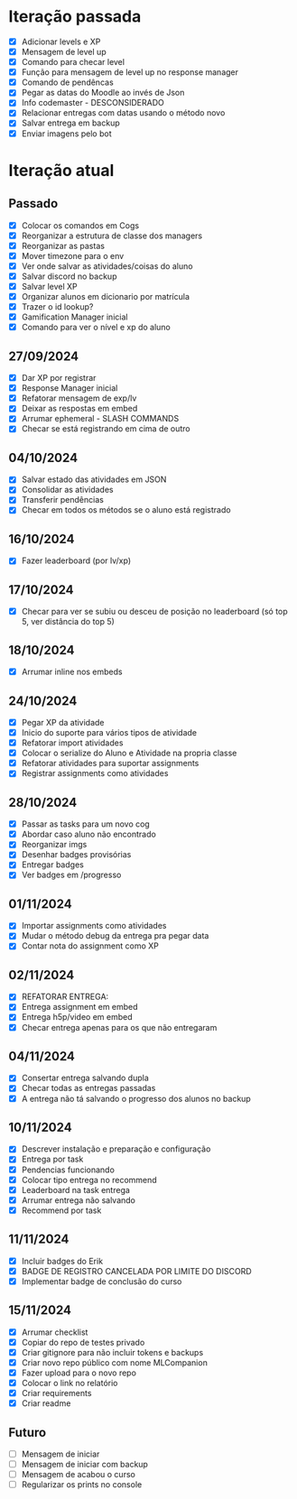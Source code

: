 # Iteração passada
- [x] Adicionar levels e XP
- [x] Mensagem de level up
- [x] Comando para checar level
- [x] Função para mensagem de level up no response manager
- [x] Comando de pendêncas
- [x] Pegar as datas do Moodle ao invés de Json
- [x] Info codemaster - DESCONSIDERADO
- [x] Relacionar entregas com datas usando o método novo
- [x] Salvar entrega em backup
- [x] Enviar imagens pelo bot

# Iteração atual
## Passado
- [x] Colocar os comandos em Cogs
- [x] Reorganizar a estrutura de classe dos managers
- [x] Reorganizar as pastas
- [x] Mover timezone para o env
- [x] Ver onde salvar as atividades/coisas do aluno
- [x] Salvar discord no backup
- [x] Salvar level XP
- [x] Organizar alunos em dicionario por matrícula
- [x] Trazer o id lookup?
- [x] Gamification Manager inicial
- [x] Comando para ver o nível e xp do aluno

## 27/09/2024
- [x] Dar XP por registrar
- [x] Response Manager inicial
- [x] Refatorar mensagem de exp/lv
- [x] Deixar as respostas em embed
- [x] Arrumar ephemeral - SLASH COMMANDS
- [x] Checar se está registrando em cima de outro

## 04/10/2024
- [x] Salvar estado das atividades em JSON
- [x] Consolidar as atividades
- [X] Transferir pendências
- [x] Checar em todos os métodos se o aluno está registrado

## 16/10/2024
- [x] Fazer leaderboard (por lv/xp)

## 17/10/2024
- [x] Checar para ver se subiu ou desceu de posição no leaderboard (só top 5, ver distância do top 5)

## 18/10/2024
- [x] Arrumar inline nos embeds

## 24/10/2024
- [x] Pegar XP da atividade
- [x] Inicio do suporte para vários tipos de atividade
- [x] Refatorar import atividades
- [X] Colocar o serialize do Aluno e Atividade na propria classe
- [x] Refatorar atividades para suportar assignments
- [x] Registrar assignments como atividades

## 28/10/2024
- [x] Passar as tasks para um novo cog
- [x] Abordar caso aluno não encontrado
- [x] Reorganizar imgs
- [x] Desenhar badges provisórias
- [x] Entregar badges
- [x] Ver badges em /progresso

## 01/11/2024
- [x] Importar assignments como atividades
- [x] Mudar o método debug da entrega pra pegar data
- [x] Contar nota do assignment como XP

## 02/11/2024
- [x] REFATORAR ENTREGA:
- [x] Entrega assignment em embed
- [x] Entrega h5p/video em embed
- [x] Checar entrega apenas para os que não entregaram

## 04/11/2024
- [x] Consertar entrega salvando dupla
- [x] Checar todas as entregas passadas
- [x] A entrega não tá salvando o progresso dos alunos no backup

## 10/11/2024
- [x] Descrever instalação e preparação e configuração
- [x] Entrega por task
- [x] Pendencias funcionando
- [x] Colocar tipo entrega no recommend
- [x] Leaderboard na task entrega
- [x] Arrumar entrega não salvando
- [x] Recommend por task

## 11/11/2024
- [x] Incluir badges do Erik
- [x] BADGE DE REGISTRO CANCELADA POR LIMITE DO DISCORD
- [x] Implementar badge de conclusão do curso

## 15/11/2024
- [x] Arrumar checklist
- [x] Copiar do repo de testes privado
- [x] Criar gitignore para não incluir tokens e backups
- [x] Criar novo repo público com nome MLCompanion
- [x] Fazer upload para o novo repo
- [x] Colocar o link no relatório
- [x] Criar requirements
- [x] Criar readme

## Futuro
- [ ] Mensagem de iniciar
- [ ] Mensagem de iniciar com backup
- [ ] Mensagem de acabou o curso
- [ ] Regularizar os prints no console
